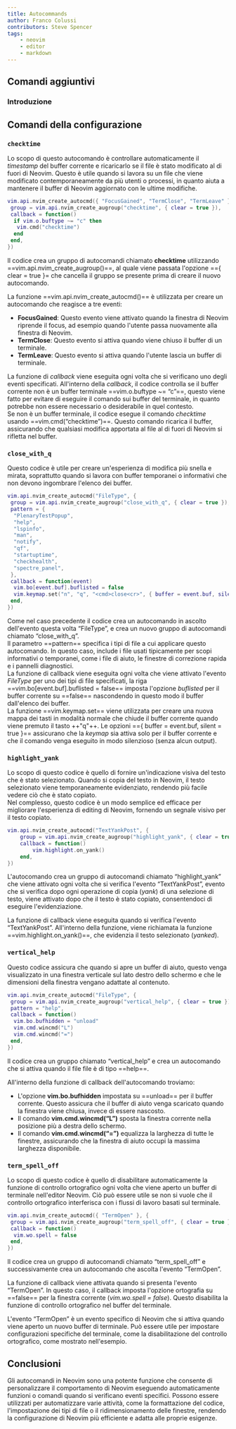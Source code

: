 ```yaml
---
title: Autocommands
author: Franco Colussi
contributors: Steve Spencer
tags:
    - neovim
    - editor
    - markdown
---
```

<!--vale off-->

## Comandi aggiuntivi

### Introduzione

## Comandi della configurazione

### `checktime`

Lo scopo di questo autocomando è controllare automaticamente il *timestamp* del buffer corrente e ricaricarlo se il file è stato modificato al di fuori di Neovim. Questo è utile quando si lavora su un file che viene modificato contemporaneamente da più utenti o processi, in quanto aiuta a mantenere il buffer di Neovim aggiornato con le ultime modifiche.

```lua
vim.api.nvim_create_autocmd({ "FocusGained", "TermClose", "TermLeave" }, {
 group = vim.api.nvim_create_augroup("checktime", { clear = true }),
 callback = function()
  if vim.o.buftype ~= "c" then
   vim.cmd("checktime")
  end
 end,
})
```

Il codice crea un gruppo di autocomandi chiamato **checktime** utilizzando ==vim.api.nvim_create_augroup()==, al quale viene passata l'opzione =={ clear = true }= che cancella il gruppo se presente prima di creare il nuovo autocomando.

La funzione ==vim.api.nvim_create_autocmd()== è utilizzata per creare un autocomando che reagisce a tre eventi:

- **FocusGained**: Questo evento viene attivato quando la finestra di Neovim riprende il focus, ad esempio quando l'utente passa nuovamente alla finestra di Neovim.
- **TermClose**: Questo evento si attiva quando viene chiuso il buffer di un terminale.
- **TermLeave**: Questo evento si attiva quando l'utente lascia un buffer di terminale.

La funzione di *callback* viene eseguita ogni volta che si verificano uno degli eventi specificati. All'interno della *callback*, il codice controlla se il buffer corrente non è un buffer terminale ==vim.o.buftype ~= “c”==, questo viene fatto per evitare di eseguire il comando sui buffer del terminale, in quanto potrebbe non essere necessario o desiderabile in quel contesto.  
Se non è un buffer terminale, il codice esegue il comando *checktime* usando ==vim.cmd(“checktime”)==. Questo comando ricarica il buffer, assicurando che qualsiasi modifica apportata al file al di fuori di Neovim si rifletta nel buffer.

### `close_with_q`

Questo codice è utile per creare un'esperienza di modifica più snella e mirata, soprattutto quando si lavora con buffer temporanei o informativi che non devono ingombrare l'elenco dei buffer.

```lua
vim.api.nvim_create_autocmd("FileType", {
 group = vim.api.nvim_create_augroup("close_with_q", { clear = true }),
 pattern = {
  "PlenaryTestPopup",
  "help",
  "lspinfo",
  "man",
  "notify",
  "qf",
  "startuptime",
  "checkhealth",
  "spectre_panel",
 },
 callback = function(event)
  vim.bo[event.buf].buflisted = false
  vim.keymap.set("n", "q", "<cmd>close<cr>", { buffer = event.buf, silent = true })
 end,
})
```

Come nel caso precedente il codice crea un autocomando in ascolto dell'evento questa volta “FileType”, e crea un nuovo gruppo di autocomandi chiamato “close_with_q”.  
Il parametro ==pattern== specifica i tipi di file a cui applicare questo autocomando. In questo caso, include i file usati tipicamente per scopi informativi o temporanei, come i file di aiuto, le finestre di correzione rapida e i pannelli diagnostici.  
La funzione di callback viene eseguita ogni volta che viene attivato l'evento *FileType* per uno dei tipi di file specificati, la riga ==vim.bo[event.buf].buflisted = false== imposta l'opzione *buflisted* per il buffer corrente su ==false== nascondendo in questo modo il buffer dall'elenco dei buffer.  
La funzione ==vim.keymap.set== viene utilizzata per creare una nuova mappa dei tasti in modalità normale che chiude il buffer corrente quando viene premuto il tasto ++"q"++. Le opzioni =={ buffer = event.buf, silent = true }== assicurano che la *keymap* sia attiva solo per il buffer corrente e che il comando venga eseguito in modo silenzioso (senza alcun output).

### `highlight_yank`

Lo scopo di questo codice è quello di fornire un'indicazione visiva del testo che è stato selezionato. Quando si copia del testo in Neovim, il testo selezionato viene temporaneamente evidenziato, rendendo più facile vedere ciò che è stato copiato.  
Nel complesso, questo codice è un modo semplice ed efficace per migliorare l'esperienza di editing di Neovim, fornendo un segnale visivo per il testo copiato.

```lua
vim.api.nvim_create_autocmd("TextYankPost", {
    group = vim.api.nvim_create_augroup("highlight_yank", { clear = true }),
    callback = function()
        vim.highlight.on_yank()
    end,
})
```

L'autocomando crea un gruppo di autocomandi chiamato “highlight_yank” che viene attivato ogni volta che si verifica l'evento “TextYankPost”, evento che si verifica dopo ogni operazione di copia (*yank*) di una selezione di testo, viene attivato dopo che il testo è stato copiato, consentendoci di eseguire l'evidenziazione.

La funzione di callback viene eseguita quando si verifica l'evento “TextYankPost”. All'interno della funzione, viene richiamata la funzione ==vim.highlight.on_yank()==, che evidenzia il testo selezionato (*yanked*).

### `vertical_help`

Questo codice assicura che quando si apre un buffer di aiuto, questo venga visualizzato in una finestra verticale sul lato destro dello schermo e che le dimensioni della finestra vengano adattate al contenuto.

```lua
vim.api.nvim_create_autocmd("FileType", {
 group = vim.api.nvim_create_augroup("vertical_help", { clear = true }),
 pattern = "help",
 callback = function()
  vim.bo.bufhidden = "unload"
  vim.cmd.wincmd("L")
  vim.cmd.wincmd("=")
 end,
})
```

Il codice crea un gruppo chiamato “vertical_help” e crea un autocomando che si attiva quando il file file è di tipo ==help==.

All'interno della funzione di callback dell'autocomando troviamo:

- L'opzione **vim.bo.bufhidden** impostata su ==unload== per il buffer corrente. Questo assicura che il buffer di aiuto venga scaricato quando la finestra viene chiusa, invece di essere nascosto.
- Il comando **vim.cmd.wincmd(“L”)** sposta la finestra corrente nella posizione più a destra dello schermo.
- Il comando **vim.cmd.wincmd(“=”)** equalizza la larghezza di tutte le finestre, assicurando che la finestra di aiuto occupi la massima larghezza disponibile.

### `term_spell_off`

Lo scopo di questo codice è quello di disabilitare automaticamente la funzione di controllo ortografico ogni volta che viene aperto un buffer di terminale nell'editor Neovim. Ciò può essere utile se non si vuole che il controllo ortografico interferisca con i flussi di lavoro basati sul terminale.

```lua
vim.api.nvim_create_autocmd({ "TermOpen" }, {
 group = vim.api.nvim_create_augroup("term_spell_off", { clear = true }),
 callback = function()
  vim.wo.spell = false
 end,
})
```

Il codice crea un gruppo di autocomandi chiamato “term_spell_off” e successivamente crea un autocomando che ascolta l'evento “TermOpen”.

La funzione di callback viene attivata quando si presenta l'evento “TermOpen”. In questo caso, il callback imposta l'opzione ortografia su ==false== per la finestra corrente (*vim.wo.spell = false*). Questo disabilita la funzione di controllo ortografico nel buffer del terminale.

L'evento “TermOpen” è un evento specifico di Neovim che si attiva quando viene aperto un nuovo buffer di terminale. Può essere utile per impostare configurazioni specifiche del terminale, come la disabilitazione del controllo ortografico, come mostrato nell'esempio.

## Conclusioni

Gli autocomandi in Neovim sono una potente funzione che consente di personalizzare il comportamento di Neovim eseguendo automaticamente funzioni o comandi quando si verificano eventi specifici. Possono essere utilizzati per automatizzare varie attività, come la formattazione del codice, l'impostazione dei tipi di file o il ridimensionamento delle finestre, rendendo la configurazione di Neovim più efficiente e adatta alle proprie esigenze.
